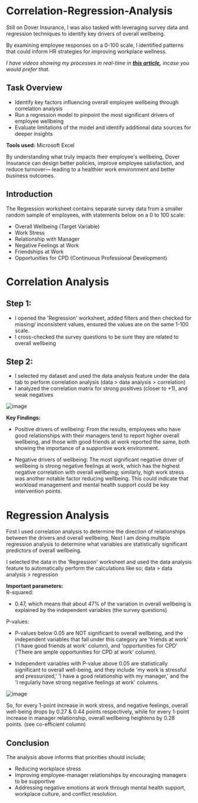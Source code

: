 # Correlation-Regression-Analysis
Still on Dover Insurance, I was also tasked with leveraging survey data and regression techniques to identify key drivers of overall wellbeing.

By examining employee responses on a 0-100 scale, I identified patterns that could inform HR strategies for improving workplace wellness. 

*I have videos showing my processes in real-time in **[this article](),** incase you would prefer that.*

## Task Overview
- Identify key factors influencing overall employee wellbeing through correlation analysis 
- Run a regression model to pinpoint the most significant drivers of employee wellbeing 
- Evaluate limitations of the model and identify additional data sources for deeper insights

**Tools used:**
Microsoft Excel 

By understanding what truly impacts their employee's wellbeing, Dover Insurance can design better policies, improve employee satisfaction, and reduce turnover— leading to a healthier work environment and better business outcomes.

## Introduction
The Regression worksheet contains separate survey data from a smaller random sample of employees, with statements below on a 0 to 100 scale:
- Overall Wellbeing (Target Variable)
- Work Stress
- Relationship with Manager
- Negative Feelings at Work
- Friendships at Work
- Opportunities for CPD (Continuous Professional Development)


# Correlation Analysis
## Step 1: 
- I opened the 'Regression' worksheet, added filters and then checked for missing/ inconsistent values, ensured the values are on the same 1-100 scale. 
- I cross-checked the survey questions to be sure they are related to overall wellbeing 

## Step 2: 
- I selected my dataset and used the data analysis feature under the data tab to perform correlation analysis (data > data analysis > correlation) 
- I analyzed the correlation matrix for strong positives (closer to +1), and weak negatives

![image](https://github.com/user-attachments/assets/ddfd6dab-b748-4139-9816-68afe3448df0)

**Key Findings:**
- Positive drivers of wellbeing:
From the results, employees who have good relationships with their managers tend to report higher overall wellbeing, and those with good friends at work reported the same, both showing the importance of a supportive work environment.

- Negative drivers of wellbeing: 
The most significant negative driver of wellbeing is strong negative feelings at work, which has the highest negative correlation with overall wellbeing; similarly, high work stress was another notable factor reducing wellbeing. This could indicate that workload management and mental health support could be key intervention points.

# Regression Analysis 
First I used correlation analysis to determine the direction of relationships between the drivers and overall wellbeing. Next I am doing multiple regression analysis to determine what variables are statistically significant predictors of overall wellbeing.

I selected the data in the 'Regression' worksheet and used the data analysis feature to automatically perform the calculations like so; data > data analysis > regression

**Important parameters:**<br>
R-squared:<br>
- 0.47, which means that about 47% of the variation in overall wellbeing is explained by the independent variables (the survey questions)

P-values: 
- P-values below 0.05 are NOT significant to overall wellbeing, and the independent variables that fall under this category are 'friends at work' ('I have good friends at work' column), and 'opportunities for CPD' ('There are ample opportunities for CPD at work' column). 

- Independent variables with P-value above 0.05 are statistically significant to overall well-being, and they include 'my work is stressful and pressurized,' 'I have a good relationship with my manager,' and the 'I regularly have strong negative feelings at work' columns. 

![image](https://github.com/user-attachments/assets/d46cbf5d-2fbb-4562-8c2f-3f268b3d2e8d)

So, for every 1-point increase in work stress, and negative feelings, overall well-being drops by 0.27 & 0.44 points respectively, while for every 1-point increase in manager relationship, overall wellbeing heightens by 0.28 points. (see co-efficient column)

## Conclusion 
The analysis above informs that priorities should include;
- Reducing workplace stress
- Improving employee-manager relationships by encouraging managers to be supportive
- Addressing negative emotions at work through mental health support, workplace culture, and conflict resolution.

